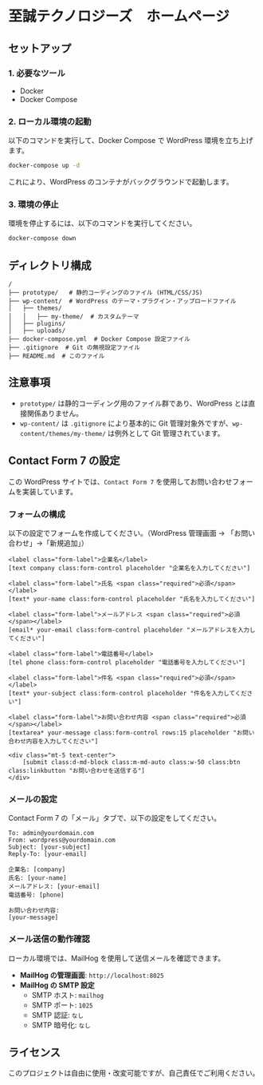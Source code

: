 # 至誠テクノロジーズ　ホームページ

## セットアップ

### 1. 必要なツール
- Docker
- Docker Compose

### 2. ローカル環境の起動
以下のコマンドを実行して、Docker Compose で WordPress 環境を立ち上げます。

```sh
docker-compose up -d
```

これにより、WordPress のコンテナがバックグラウンドで起動します。

### 3. 環境の停止

環境を停止するには、以下のコマンドを実行してください。

```sh
docker-compose down
```

## ディレクトリ構成

```
/
├── prototype/   # 静的コーディングのファイル (HTML/CSS/JS)
├── wp-content/  # WordPress のテーマ・プラグイン・アップロードファイル
│   ├── themes/
│   │   ├── my-theme/  # カスタムテーマ
│   ├── plugins/
│   ├── uploads/
├── docker-compose.yml  # Docker Compose 設定ファイル
├── .gitignore  # Git の無視設定ファイル
├── README.md  # このファイル
```

## 注意事項
- `prototype/` は静的コーディング用のファイル群であり、WordPress とは直接関係ありません。
- `wp-content/` は `.gitignore` により基本的に Git 管理対象外ですが、`wp-content/themes/my-theme/` は例外として Git 管理されています。

## Contact Form 7 の設定

この WordPress サイトでは、`Contact Form 7` を使用してお問い合わせフォームを実装しています。

### フォームの構成
以下の設定でフォームを作成してください。（WordPress 管理画面 → 「お問い合わせ」→「新規追加」）

```
<label class="form-label">企業名</label>
[text company class:form-control placeholder "企業名を入力してください"]

<label class="form-label">氏名 <span class="required">必須</span></label>
[text* your-name class:form-control placeholder "氏名を入力してください"]

<label class="form-label">メールアドレス <span class="required">必須</span></label>
[email* your-email class:form-control placeholder "メールアドレスを入力してください"]

<label class="form-label">電話番号</label>
[tel phone class:form-control placeholder "電話番号を入力してください"]

<label class="form-label">件名 <span class="required">必須</span></label>
[text* your-subject class:form-control placeholder "件名を入力してください"]

<label class="form-label">お問い合わせ内容 <span class="required">必須</span></label>
[textarea* your-message class:form-control rows:15 placeholder "お問い合わせ内容を入力してください"]

<div class="mt-5 text-center">
    [submit class:d-md-block class:m-md-auto class:w-50 class:btn class:linkbutton "お問い合わせを送信する"]
</div>
```

### メールの設定
Contact Form 7 の「メール」タブで、以下の設定をしてください。

```
To: admin@yourdomain.com
From: wordpress@yourdomain.com
Subject: [your-subject]
Reply-To: [your-email]

企業名: [company]
氏名: [your-name]
メールアドレス: [your-email]
電話番号: [phone]

お問い合わせ内容:
[your-message]
```

### メール送信の動作確認
ローカル環境では、MailHog を使用して送信メールを確認できます。

- **MailHog の管理画面**: `http://localhost:8025`
- **MailHog の SMTP 設定**
  - SMTP ホスト: `mailhog`
  - SMTP ポート: `1025`
  - SMTP 認証: `なし`
  - SMTP 暗号化: `なし`

## ライセンス
このプロジェクトは自由に使用・改変可能ですが、自己責任でご利用ください。
